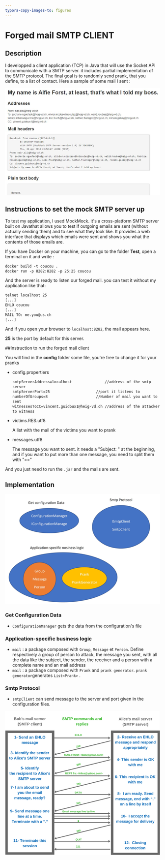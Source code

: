 ```yaml
---
typora-copy-images-to: figures
---
```


# Forged mail SMTP CLIENT

## Description

I developped a client application (TCP) in Java that will use the Socket API to communicate with a SMTP server. it includes partial implementation of the SMTP protocol. The final goal is to randomly send prank, that you define, to a list of contact. Here a sample of some mail I sent :

![1](figures/1.jpg)

## Instructions to set the mock SMTP server up

To test my application, I used MockMock. it's a cross-platform SMTP server built on Javathat allows you to test if outgoing emails are sent (without actually sending them) and to see what they look like. It provides a web interface that displays which emails were sent and shows you what the contents of those emails are. 

If you have Docker on your machine, you can go to the folder **Test**, open a terminal on it and write :

```
docker build -t coucou .
docker run -p 8282:8282 -p 25:25 coucou
```

And the server is ready to listen our forged mail. you can test it without my application like that:

```
telnet localhost 25
[...]
EHLO coucou
[...]
MAIL TO: me.you@us.ch
[...]
```

And if you open your browser to `localhost:8282`, the mail appears here.

**25** is the port by default for this server.

##Instruction to run the forged mail client

You will find in the **config** folder some file, you're free to change it for your pranks

- config.propertiers

  ```
  smtpServerAddress=localhost				//address of the smtp server
  smtpServerPort=25					    //port it listens to
  numberOfGroups=8						//Number of mail you want to sent
  witnessesToCC=vincent.guidoux1@heig-vd.ch //address of the attacker to witness
  ```

- victims.RES.utf8

  A list with the mail of the victims you want to prank

- messages.utf8

  The message you want to sent. it needs a "Subject: " at the beginning, and if you want to put more than one message, you need to split them with "=="

And you just need to run the `.jar` and the mails are sent.

## Implementation

![](./figures/2.JPG)

### Get Configuration Data

- `ConfigurationManager` gets the data from the configuration's file

### Application-specific business logic

- `mail` : a package composed with `Group`, `Message` et `Person`. Define respectively a group of person to attack, the message you sent, with all the data like the subject, the sender, the receiver and a person with a complete name and an mail address
- `mail` : a package composed with `Prank` and `prank generator`. `prank generator`generates `List<Prank>` .

### Smtp Protocol

- `smtpClient` can send message to the server and port given in the configuration files.

![ ](./figures/SMTP-sequence-diagram.png)



